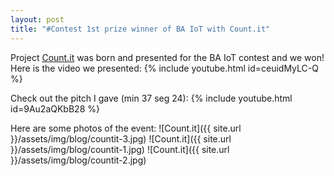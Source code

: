 ```yaml
---
layout: post
title: "#Contest 1st prize winner of BA IoT with Count.it"
---
```


Project [Count.it](http://countit.com.ar) was born and presented for the BA IoT contest and we won! 
Here is the video we presented:
{% include youtube.html id=ceuidMyLC-Q %}

Check out the pitch I gave (min 37 seg 24):
{% include youtube.html id=9Au2aQKbB28 %}

Here are some photos of the event:
![Count.it]({{ site.url }}/assets/img/blog/countit-3.jpg)
![Count.it]({{ site.url }}/assets/img/blog/countit-1.jpg)
![Count.it]({{ site.url }}/assets/img/blog/countit-2.jpg)